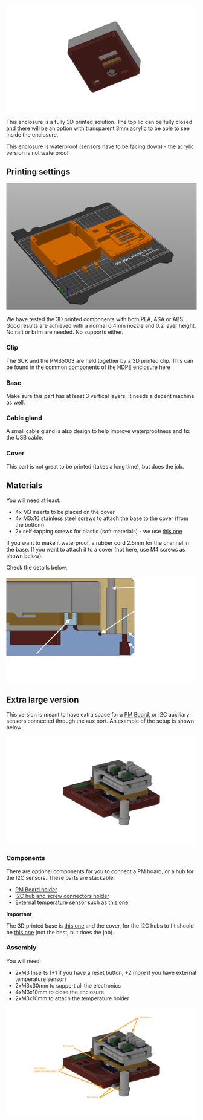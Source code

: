 ![](case_render.png)

This enclosure is a fully 3D printed solution. The top lid can be fully closed and there will be an option with transparent 3mm acrylic to be able to see inside the enclosure.

This enclosure is waterproof (sensors have to be facing down) - the acrylic version is not waterproof.

## Printing settings

![](printing_base.png)

We have tested the 3D printed components with both PLA, ASA or ABS. Good results are achieved with a normal 0.4mm nozzle and 0.2 layer height. No raft or brim are needed. No supports either.

### Clip

The SCK and the PMS5003 are held together by a 3D printed clip. This can be found in the common components of the HDPE enclosure [here](../HDPE%20circle/components/CLIP_NO_ORING.stl)

### Base

Make sure this part has at least 3 vertical layers. It needs a decent machine as well.

### Cable gland

A small cable gland is also design to help improve waterproofness and fix the USB cable.

### Cover

This part is not great to be printed (takes a long time), but does the job.

## Materials

You will need at least:

- 4x M3 inserts to be placed on the cover
- 4x M3x10 stainless steel screws to attach the base to the cover (from the bottom)
- 2x self-tapping screws for plastic (soft materials) - we use [this one](https://www.celofixings.es/tornillos-rosca-plasticos/2834-tornillo-rosca-plastico-cl81z-celoplast-cabeza-alomada-pz.html?ref=4112CL81Z&attr=3861)

If you want to make it waterproof, a rubber cord 2.5mm for the channel in the base. If you want to attach it to a cover (not here, use M4 screws as shown below).

Check the details below.

![](https://raw.githubusercontent.com/fablabbcn/smartcitizen-enclosures/master/SmartCitizen%20Outdoor%20Cases%20V2.X/SCK2.1_PMS5003/3D%20Printed%20square/detail.png)

## Extra large version

This version is meant to have extra space for a [PM Board](https://docs.smartcitizen.me/Components/boards/PM%20Board/), or I2C auxiliary sensors connected through the aux port. An example of the setup is shown below:

![](https://raw.githubusercontent.com/fablabbcn/smartcitizen-enclosures/master/SmartCitizen%20Outdoor%20Cases%20V2.X/SCK2.1_PMS5003/3D%20Printed%20square/extra-large-inside.png)

### Components

There are optional components for you to connect a PM board, or a hub for the I2C sensors. These parts are stackable.

- [PM Board holder](components/holder-pm.stl)
- [I2C hub and screw connectors holder](components/holder-extras.stl)
- [External temperature sensor](components/holder-sht31.stl) such as [this one](https://www.dfrobot.com/product-2160.html)

**Important** 

The 3D printed base is [this one](components/base_w_holder.stl) and the cover, for the I2C hubs to fit should be [this one](components/cover-xl.stl) (not the best, but does the job).

### Assembly

You will need:

- 2xM3 Inserts (+1 if you have a reset button, +2 more if you have external temperature sensor)
- 2xM3x30mm to support all the electronics
- 4xM3x10mm to close the enclosure
- 2xM3x10mm to attach the temperature holder

![](https://raw.githubusercontent.com/fablabbcn/smartcitizen-enclosures/master/SmartCitizen%20Outdoor%20Cases%20V2.X/SCK2.1_PMS5003/3D%20Printed%20square/extra-large-inside-assembly.png)